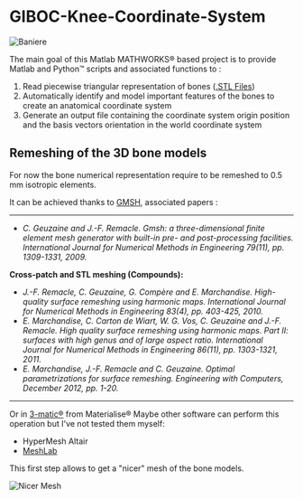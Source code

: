 # GIBOC-Knee-Coordinate-System  

![Baniere](https://github.com/renaultJB/GIBOC-Knee-Coordinate-System/blob/master/Other/Images/baniere_Fem_Pat_Tib.jpg "Result examples")

The main goal of this Matlab MATHWORKS® based project is to provide Matlab and Python™ scripts and associated functions to :
1. Read piecewise triangular representation of bones ([.STL Files](https://en.wikipedia.org/wiki/STL_(file_format)))
2. Automatically identify and model important features of the bones to create an anatomical coordinate system
3. Generate an output file containing the coordinate system origin position and the basis vectors orientation in the world coordinate system

## Remeshing of the 3D bone models
For now the bone numerical representation require to be remeshed to 0.5 mm isotropic elements.

It can be achieved thanks to [GMSH](http://gmsh.info/), associated papers :  

---  
* *C. Geuzaine and J.-F. Remacle. Gmsh: a three-dimensional finite element mesh generator with built-in pre- and post-processing facilities. International Journal for Numerical Methods in Engineering 79(11), pp. 1309-1331, 2009.*  

**Cross-patch and STL meshing (Compounds):**  
* *J.-F. Remacle, C. Geuzaine, G. Compère and E. Marchandise. High-quality surface remeshing using harmonic maps. International Journal for Numerical Methods in Engineering 83(4), pp. 403-425, 2010.*
* *E. Marchandise, C. Carton de Wiart, W. G. Vos, C. Geuzaine and J.-F. Remacle. High quality surface remeshing using harmonic maps. Part II: surfaces with high genus and of large aspect ratio. International Journal for Numerical Methods in Engineering 86(11), pp. 1303-1321, 2011.*
* *E. Marchandise, J.-F. Remacle and C. Geuzaine. Optimal parametrizations for surface remeshing. Engineering with Computers, December 2012, pp. 1-20.* 
---  
Or in [3-matic®](http://www.materialise.com/en/software/3-matic) from Materialise®
Maybe other software can perform this operation but I've not tested them myself:
* HyperMesh Altair
* [MeshLab](http://www.meshlab.net/)  

This first step allows to get a "nicer" mesh of the bone models.  

![Nicer Mesh](https://github.com/renaultJB/GIBOC-Knee-Coordinate-System/blob/master/Other/Images/niceMesh.jpg "Nicer mesh with GMSH")
